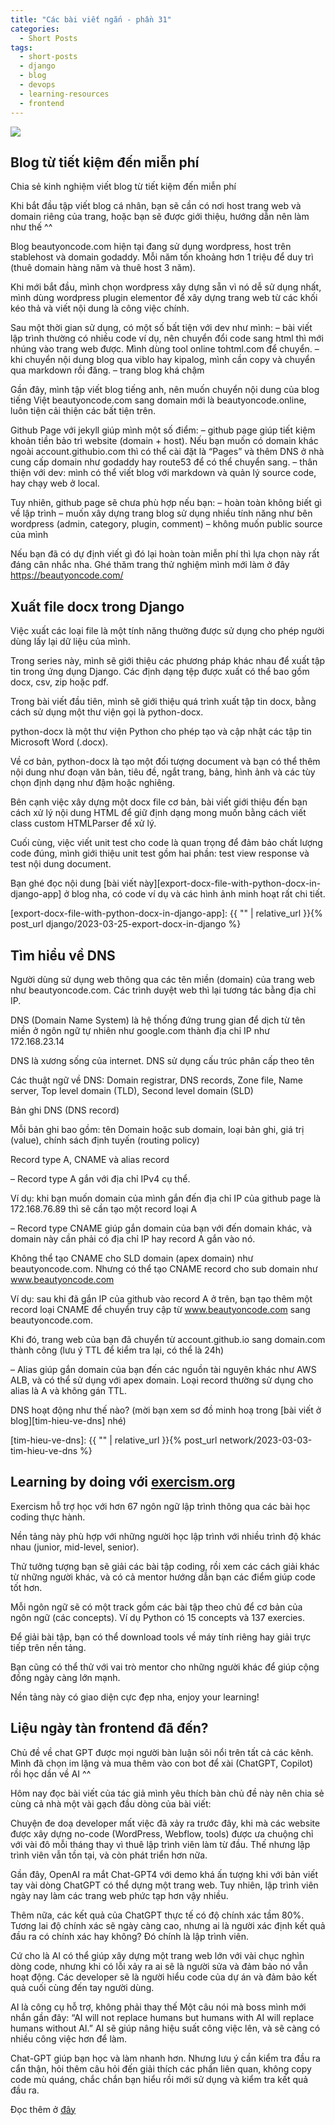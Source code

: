 ```yaml
---
title: "Các bài viết ngắn - phần 31"
categories:
  - Short Posts
tags:
  - short-posts
  - django
  - blog
  - devops
  - learning-resources
  - frontend
---
```


![](/assets/images/2023/04/2023-04-05-cac-bai-viet-ngan-phan-31-1.webp)

## Blog từ tiết kiệm đến miễn phí
Chia sẻ kinh nghiệm viết blog từ tiết kiệm đến miễn phí

Khi bắt đầu tập viết blog cá nhân, bạn sẽ cần có nơi host trang web và domain riêng của trang, hoặc bạn sẽ được giới thiệu, hướng dẫn nên làm như thế ^^

Blog beautyoncode.com hiện tại đang sử dụng wordpress, host trên stablehost và domain godaddy. Mỗi năm tốn khoảng hơn 1 triệu để duy trì (thuê domain hàng năm và thuê host 3 năm).

Khi mới bắt đầu, mình chọn wordpress xây dựng sẵn vì nó dễ sử dụng nhất, mình dùng wordpress plugin elementor để xây dựng trang web từ các khối kéo thả và viết nội dung là công việc chính.

Sau một thời gian sử dụng, có một số bất tiện với dev như mình:
– bài viết lập trình thường có nhiều code ví dụ, nên chuyển đổi code sang html thì mới nhúng vào trang web được. Mình dùng tool online tohtml.com để chuyển.
– khi chuyển nội dung blog qua viblo hay kipalog, mình cần copy và chuyển qua markdown rồi đăng.
– trang blog khá chậm

Gần đây, mình tập viết blog tiếng anh, nên muốn chuyển nội dung của blog tiếng Việt beautyoncode.com sang domain mới là beautyoncode.online, luôn tiện cải thiện các bất tiện trên.

Github Page với jekyll giúp mình một số điểm:
– github page giúp tiết kiệm khoản tiền bảo trì website (domain + host). Nếu bạn muốn có domain khác ngoài account.githubio.com thì có thể cài đặt là “Pages” và thêm DNS ở nhà cung cấp domain như godaddy hay route53 để có thể chuyển sang.
– thân thiện với dev: mình có thể viết blog với markdown và quản lý source code, hay chạy web ở local.

Tuy nhiên, github page sẽ chưa phù hợp nếu bạn:
– hoàn toàn không biết gì về lập trình
– muốn xây dựng trang blog sử dụng nhiều tính năng như bên wordpress (admin, category, plugin, comment)
– không muốn public source của mình

Nếu bạn đã có dự định viết gì đó lại hoàn toàn miễn phí thì lựa chọn này rất đáng cân nhắc nha.
Ghé thăm trang thử nghiệm mình mới làm ở đây
https://beautyoncode.com/

## Xuất file docx trong Django
Việc xuất các loại file là một tính năng thường được sử dụng cho phép người dùng lấy lại dữ liệu của mình.

Trong series này, mình sẽ giới thiệu các phương pháp khác nhau để xuất tập tin trong ứng dụng Django. Các định dạng tệp được xuất có thể bao gồm docx, csv, zip hoặc pdf.

Trong bài viết đầu tiên, mình sẽ giới thiệu quá trình xuất tập tin docx, bằng cách sử dụng một thư viện gọi là python-docx.

python-docx là một thư viện Python cho phép tạo và cập nhật các tập tin Microsoft Word (.docx).

Về cơ bản, python-docx là tạo một đối tượng document và bạn có thể thêm nội dung như đoạn văn bản, tiêu đề, ngắt trang, bảng, hình ảnh và các tùy chọn định dạng như đậm hoặc nghiêng.

Bên cạnh việc xây dựng một docx file cơ bản, bài viết giới thiệu đến bạn cách xử lý nội dung HTML để giữ định dạng mong muốn bằng cách viết class custom HTMLParser để xử lý.

Cuối cùng, việc viết unit test cho code là quan trọng để đảm bảo chất lượng code đúng, mình giới thiệu unit test gồm hai phần: test view response và test nội dung document.

Bạn ghé đọc nội dung [bài viết này][export-docx-file-with-python-docx-in-django-app] ở blog nha, có code ví dụ và các hình ảnh minh hoạt rất chi tiết.

[export-docx-file-with-python-docx-in-django-app]: {{ "" | relative_url }}{% post_url django/2023-03-25-export-docx-in-django %}

## Tìm hiểu về DNS
Người dùng sử dụng web thông qua các tên miền (domain) của trang web như beautyoncode.com. Các trình duyệt web thì lại tương tác bằng địa chỉ IP.

DNS (Domain Name System) là hệ thống đứng trung gian để dịch từ tên miền ở ngôn ngữ tự nhiên như google.com thành địa chỉ IP như 172.168.23.14

DNS là xương sống của internet. DNS sử dụng cấu trúc phân cấp theo tên

Các thuật ngữ về DNS: Domain registrar, DNS records, Zone file, Name server, Top level domain (TLD), Second level domain (SLD)

Bản ghi DNS (DNS record)

Mỗi bản ghi bao gồm: tên Domain hoặc sub domain, loại bản ghi, giá trị (value), chính sách định tuyến (routing policy)

Record type A, CNAME và alias record

– Record type A gắn với địa chỉ IPv4 cụ thể.

Ví dụ: khi bạn muốn domain của mình gắn đến địa chỉ IP của github page là 172.168.76.89 thì sẽ cần tạo một record loại A

– Record type CNAME giúp gắn domain của bạn với đến domain khác, và domain này cần phải có địa chỉ IP hay record A gắn vào nó.

  Không thể tạo CNAME cho SLD domain (apex domain) như beautyoncode.com. Nhưng có thể tạo CNAME record cho sub domain như www.beautyoncode.com

Ví dụ: sau khi đã gắn IP của github vào record A ở trên, bạn tạo thêm một record loại CNAME để chuyển truy cập từ www.beautyoncode.com sang beautyoncode.com.

Khi đó, trang web của bạn đã chuyển từ account.github.io sang domain.com thành công (lưu ý TTL để kiểm tra lại, có thể là 24h)

– Alias giúp gắn domain của bạn đến các nguồn tài nguyên khác như AWS ALB, và có thể sử dụng với apex domain. Loại record thường sử dụng cho alias là A và không gán TTL.

DNS hoạt động như thế nào? (mời bạn xem sơ đồ minh hoạ trong [bài viết ở blog][tim-hieu-ve-dns] nhé)

[tim-hieu-ve-dns]: {{ "" | relative_url }}{% post_url network/2023-03-03-tim-hieu-ve-dns %}

## Learning by doing với [exercism.org](https://exercism.org/)
Exercism hỗ trợ học với hơn 67 ngôn ngữ lập trình thông qua các bài học coding thực hành.

Nền tảng này phù hợp với những người học lập trình với nhiều trình độ khác nhau (junior, mid-level, senior).

Thử tưởng tượng bạn sẽ giải các bài tập coding, rồi xem các cách giải khác từ những người khác, và có cả mentor hướng dẫn bạn các điểm giúp code tốt hơn.

Mỗi ngôn ngữ sẽ có một track gồm các bài tập theo chủ để cơ bản của ngôn ngữ (các concepts). Ví dụ Python có 15 concepts và 137 exercies.

Để giải bài tập, bạn có thể download tools về máy tính riêng hay giải trực tiếp trên nền tảng.

Bạn cũng có thể thử với vai trò mentor cho những người khác để giúp cộng đồng ngày càng lớn mạnh.

Nền tảng này có giao diện cực đẹp nha, enjoy your learning!

## Liệu ngày tàn frontend đã đến?
Chủ đề về chat GPT được mọi người bàn luận sôi nổi trên tất cả các kênh. Mình đã chọn im lặng và mua thêm vào con bot để xài (ChatGPT, Copilot) rồi học dần về AI ^^

Hôm nay đọc bài viết của tác giả mình yêu thích bàn chủ đề này nên chia sẻ cùng cả nhà một vài gạch đầu dòng của bài viết:

Chuyện đe doạ developer mất việc đã xảy ra trước đây, khi mà các website được xây dựng no-code (WordPress, Webflow, tools) được ưa chuộng chỉ với vài đô mỗi tháng thay vì thuê lập trình viên làm từ đầu.
Thế nhưng lập trình viên vẫn tồn tại, và còn phát triển hơn nữa.

Gần đây, OpenAI ra mắt Chat-GPT4 với demo khá ấn tượng khi với bản viết tay vài dòng ChatGPT có thể dựng một trang web.
Tuy nhiên, lập trình viên ngày nay làm các trang web phức tạp hơn vậy nhiều.

Thêm nữa, các kết quả của ChatGPT thực tế có độ chính xác tầm 80%. Tương lai độ chính xác sẽ ngày càng cao, nhưng ai là người xác định kết quả đầu ra có chính xác hay không? Đó chính là lập trình viên.

Cứ cho là AI có thể giúp xây dựng một trang web lớn với vài chục nghìn dòng code, nhưng khi có lỗi xảy ra ai sẽ là người sửa và đảm bảo nó vẫn hoạt động. Các developer sẽ là người hiểu code của dự án và đảm bảo kết quả cuối cùng đến tay người dùng.

AI là công cụ hỗ trợ, không phải thay thế
Một câu nói mà boss mình mới nhắn gần đây:
“AI will not replace humans but humans with AI will replace humans without AI.”
AI sẽ giúp nâng hiệu suất công việc lên, và sẽ càng có nhiều công việc hơn để làm.

Chat-GPT giúp bạn học và làm nhanh hơn. Nhưng lưu ý cần kiểm tra đầu ra cẩn thận, hỏi thêm câu hỏi đến giải thích các phần liên quan, không copy code mù quáng, chắc chắn bạn hiểu rồi mới sử dụng và kiểm tra kết quả đầu ra.

Đọc thêm ở [đây](https://www.joshwcomeau.com/blog/the-end-of-frontend-development/)
